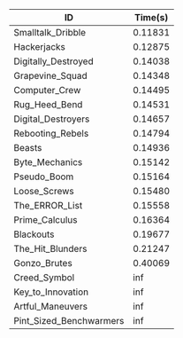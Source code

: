 |ID|Time(s)|
|-|-|
|Smalltalk_Dribble|0.11831|
|Hackerjacks|0.12875|
|Digitally_Destroyed|0.14038|
|Grapevine_Squad|0.14348|
|Computer_Crew|0.14495|
|Rug_Heed_Bend|0.14531|
|Digital_Destroyers|0.14657|
|Rebooting_Rebels|0.14794|
|Beasts|0.14936|
|Byte_Mechanics|0.15142|
|Pseudo_Boom|0.15164|
|Loose_Screws|0.15480|
|The_ERROR_List|0.15558|
|Prime_Calculus|0.16364|
|Blackouts|0.19677|
|The_Hit_Blunders|0.21247|
|Gonzo_Brutes|0.40069|
|Creed_Symbol|inf|
|Key_to_Innovation|inf|
|Artful_Maneuvers|inf|
|Pint_Sized_Benchwarmers|inf|

